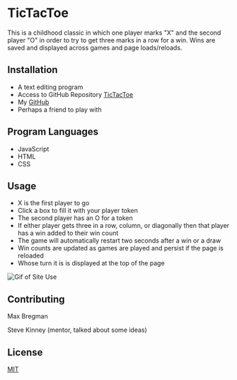 # TicTacToe

This is a childhood classic in which one player marks "X" and the second player "O" in order to try to get three marks in a row for a win. Wins are saved and displayed across games and page loads/reloads.

## Installation

* A text editing program
* Access to GitHub Repository [TicTacToe](https://github.com/Max9545/tictactoeV.2)
* My [GitHub](https://github.com/Max9545)
* Perhaps a friend to play with


## Program Languages
* JavaScript
* HTML
* CSS

## Usage
* X is the first player to go
* Click a box to fill it with your player token
* The second player has an O for a token
* If either player gets three in a row, column, or diagonally then that player has a win added to their win count 
* The game will automatically restart two seconds after a win or a draw 
* Win counts are updated as games are played and persist if the page is reloaded
* Whose turn it is is displayed at the top of the page


![Gif of Site Use](https://media.giphy.com/media/Yj9onaAZe6rO9RZyYZ/giphy.gif)


## Contributing
Max Bregman

Steve Kinney (mentor, talked about some ideas)



## License
[MIT](https://choosealicense.com/licenses/mit/)
